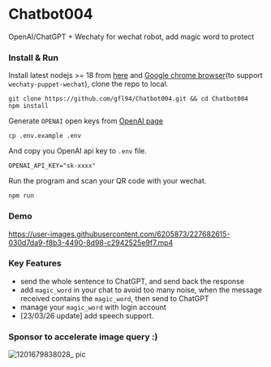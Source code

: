 # Chatbot004
OpenAI/ChatGPT + Wechaty for wechat robot, add magic word to protect


### Install & Run

Install latest nodejs >= 18 from [here](https://nodejs.org/en) and [Google chrome browser](https://www.google.com/chrome/dr/download/?brand=SLLM&geo=US&gclid=Cj0KCQjw2v-gBhC1ARIsAOQdKY3Al65EEor65A0lcNrnK69kC8T2hk5XKB-pQ88Uts3ZJhBvS_GAC18aAlhREALw_wcB&gclsrc=aw.ds)(to support `wechaty-puppet-wechat`), clone the repo to local.

```
git clone https://github.com/gfl94/Chatbot004.git && cd Chatbot004
npm install 
```

Generate `OPENAI` open keys from [OpenAI page](https://platform.openai.com/account/api-keys)

```
cp .env.example .env
```

And copy you OpenAI api key to `.env` file.

```
OPENAI_API_KEY="sk-xxxx"
```

Run the program and scan your QR code with your wechat.

```
npm run
```


### Demo


https://user-images.githubusercontent.com/6205873/227682615-030d7da9-f8b3-4490-8d98-c2942525e9f7.mp4


### Key Features

+ send the whole sentence to ChatGPT, and send back the response
+ add `magic_word` in your chat to avoid too many noise, when the message received contains the `magic_word`, then send to ChatGPT
+ manage your `magic_word` with login account
+ [23/03/26 update] add speech support.


### Sponsor to accelerate image query :)

![1201679838028_ pic](https://user-images.githubusercontent.com/6205873/227779728-d035e6a3-d142-49da-be9d-e69b405a396a.jpg)

